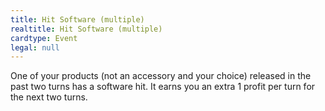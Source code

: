 ```yaml
---
title: Hit Software (multiple)
realtitle: Hit Software (multiple)
cardtype: Event
legal: null
---
```


One of your products (not an accessory and your choice) released in the past two turns has a software hit. It earns you an extra 1 profit per turn for the next two turns.
